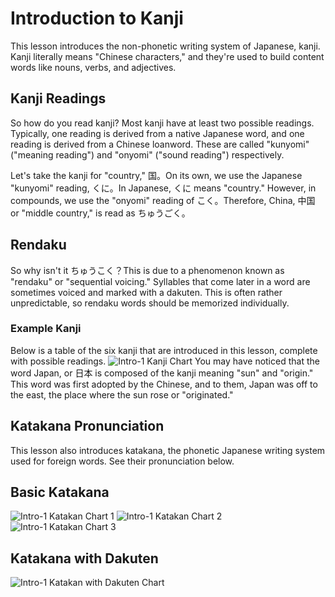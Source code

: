 # Introduction to Kanji

This lesson introduces the non-phonetic writing system of Japanese, kanji. Kanji literally means "Chinese characters," and they're used to build content words like nouns, verbs, and adjectives.

## Kanji Readings

So how do you read kanji? Most kanji have at least two possible readings. Typically, one reading is derived from a native Japanese word, and one reading is derived from a Chinese loanword. These are called "kunyomi" ("meaning reading") and "onyomi" ("sound reading") respectively.

Let's take the kanji for "country," 国。On its own, we use the Japanese "kunyomi" reading, くに。In Japanese, くに means "country." However, in compounds, we use the "onyomi" reading of こく。Therefore, China, 中国 or "middle country," is read as ちゅうごく。

## Rendaku

So why isn't it ちゅうこく？This is due to a phenomenon known as "rendaku" or "sequential voicing." Syllables that come later in a word are sometimes voiced and marked with a dakuten. This is often rather unpredictable, so rendaku words should be memorized individually.

### Example Kanji

Below is a table of the six kanji that are introduced in this lesson, complete with possible readings.
![Intro-1 Kanji Chart](https://github.com/EO4wellness/T-I-L/blob/main/polyglot/images/intro-1-image-1.png)
You may have noticed that the word Japan, or 日本 is composed of the kanji meaning "sun" and "origin." This word was first adopted by the Chinese, and to them, Japan was off to the east, the place where the sun rose or "originated."

## Katakana Pronunciation

This lesson also introduces katakana, the phonetic Japanese writing system used for foreign words. See their pronunciation below.

## Basic Katakana
![Intro-1 Katakan Chart 1](https://github.com/EO4wellness/T-I-L/blob/main/polyglot/images/intro-1-image-2.png)
![Intro-1 Katakan Chart 2](https://github.com/EO4wellness/T-I-L/blob/main/polyglot/images/intro-1-image-3.png)
![Intro-1 Katakan Chart 3](https://github.com/EO4wellness/T-I-L/blob/main/polyglot/images/intro-1-image-4.png)

## Katakana with Dakuten
![Intro-1 Katakan with Dakuten Chart](https://github.com/EO4wellness/T-I-L/blob/main/polyglot/images/intro-1-image-5.png)



